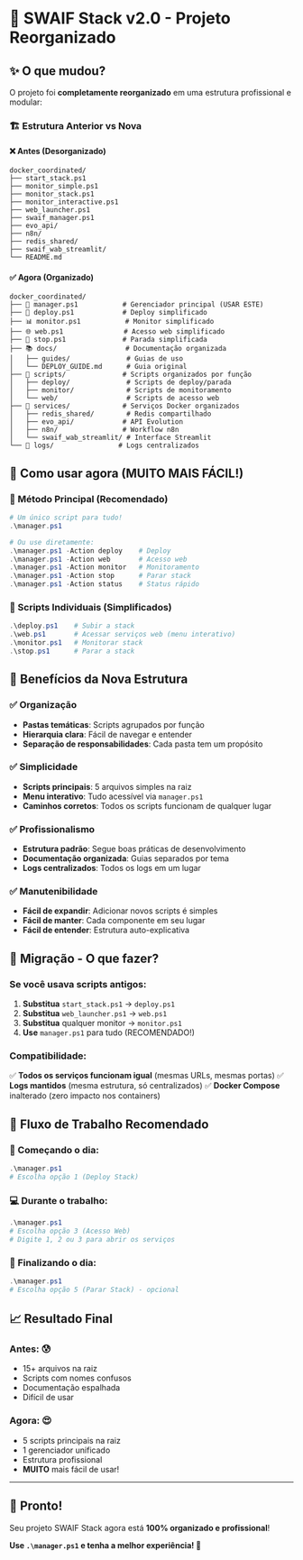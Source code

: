 # 🎉 SWAIF Stack v2.0 - Projeto Reorganizado

## ✨ O que mudou?

O projeto foi **completamente reorganizado** em uma estrutura profissional e modular:

### 🏗️ Estrutura Anterior vs Nova

#### ❌ Antes (Desorganizado)
```
docker_coordinated/
├── start_stack.ps1
├── monitor_simple.ps1
├── monitor_stack.ps1
├── monitor_interactive.ps1
├── web_launcher.ps1
├── swaif_manager.ps1
├── evo_api/
├── n8n/
├── redis_shared/
├── swaif_wab_streamlit/
└── README.md
```

#### ✅ Agora (Organizado)
```
docker_coordinated/
├── 🚀 manager.ps1           # Gerenciador principal (USAR ESTE)
├── 🚀 deploy.ps1            # Deploy simplificado
├── 📊 monitor.ps1           # Monitor simplificado  
├── 🌐 web.ps1               # Acesso web simplificado
├── 🛑 stop.ps1              # Parada simplificada
├── 📚 docs/                 # Documentação organizada
│   ├── guides/              # Guias de uso
│   └── DEPLOY_GUIDE.md      # Guia original
├── 🔧 scripts/              # Scripts organizados por função
│   ├── deploy/              # Scripts de deploy/parada
│   ├── monitor/             # Scripts de monitoramento
│   └── web/                 # Scripts de acesso web
├── 🐳 services/             # Serviços Docker organizados
│   ├── redis_shared/        # Redis compartilhado
│   ├── evo_api/            # API Evolution
│   ├── n8n/                # Workflow n8n
│   └── swaif_wab_streamlit/ # Interface Streamlit
└── 📝 logs/                # Logs centralizados
```

## 🚀 Como usar agora (MUITO MAIS FÁCIL!)

### 🌟 Método Principal (Recomendado)
```powershell
# Um único script para tudo!
.\manager.ps1

# Ou use diretamente:
.\manager.ps1 -Action deploy    # Deploy
.\manager.ps1 -Action web       # Acesso web
.\manager.ps1 -Action monitor   # Monitoramento
.\manager.ps1 -Action stop      # Parar stack
.\manager.ps1 -Action status    # Status rápido
```

### 🎯 Scripts Individuais (Simplificados)
```powershell
.\deploy.ps1    # Subir a stack
.\web.ps1       # Acessar serviços web (menu interativo)
.\monitor.ps1   # Monitorar stack
.\stop.ps1      # Parar a stack
```

## 🎨 Benefícios da Nova Estrutura

### ✅ Organização
- **Pastas temáticas**: Scripts agrupados por função
- **Hierarquia clara**: Fácil de navegar e entender
- **Separação de responsabilidades**: Cada pasta tem um propósito

### ✅ Simplicidade  
- **Scripts principais**: 5 arquivos simples na raiz
- **Menu interativo**: Tudo acessível via `manager.ps1`
- **Caminhos corretos**: Todos os scripts funcionam de qualquer lugar

### ✅ Profissionalismo
- **Estrutura padrão**: Segue boas práticas de desenvolvimento
- **Documentação organizada**: Guias separados por tema
- **Logs centralizados**: Todos os logs em um lugar

### ✅ Manutenibilidade
- **Fácil de expandir**: Adicionar novos scripts é simples
- **Fácil de manter**: Cada componente em seu lugar
- **Fácil de entender**: Estrutura auto-explicativa

## 🔄 Migração - O que fazer?

### Se você usava scripts antigos:
1. **Substitua** `start_stack.ps1` → `deploy.ps1`
2. **Substitua** `web_launcher.ps1` → `web.ps1`
3. **Substitua** qualquer monitor → `monitor.ps1`
4. **Use** `manager.ps1` para tudo (RECOMENDADO!)

### Compatibilidade:
✅ **Todos os serviços funcionam igual** (mesmas URLs, mesmas portas)
✅ **Logs mantidos** (mesma estrutura, só centralizados)
✅ **Docker Compose** inalterado (zero impacto nos containers)

## 🎯 Fluxo de Trabalho Recomendado

### 🌅 Começando o dia:
```powershell
.\manager.ps1
# Escolha opção 1 (Deploy Stack)
```

### 💻 Durante o trabalho:
```powershell
.\manager.ps1
# Escolha opção 3 (Acesso Web)
# Digite 1, 2 ou 3 para abrir os serviços
```

### 🌙 Finalizando o dia:
```powershell
.\manager.ps1
# Escolha opção 5 (Parar Stack) - opcional
```

## 📈 Resultado Final

### Antes: 😰
- 15+ arquivos na raiz
- Scripts com nomes confusos  
- Documentação espalhada
- Difícil de usar

### Agora: 😍
- 5 scripts principais na raiz
- 1 gerenciador unificado
- Estrutura profissional
- **MUITO** mais fácil de usar!

---

## 🎉 Pronto!

Seu projeto SWAIF Stack agora está **100% organizado e profissional**!

**Use `.\manager.ps1` e tenha a melhor experiência! 🚀**
